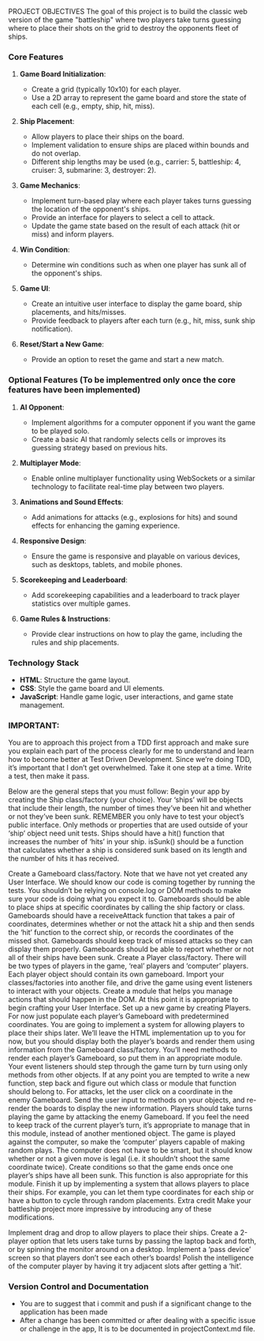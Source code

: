 PROJECT OBJECTIVES
The goal of this project is to build the classic web version of the game "battleship" where two players take turns 
guessing where to place their shots on the grid to destroy the opponents fleet of ships.


### Core Features

1. **Game Board Initialization**:
   - Create a grid (typically 10x10) for each player.
   - Use a 2D array to represent the game board and store the state of each cell (e.g., empty, ship, hit, miss).

2. **Ship Placement**:
   - Allow players to place their ships on the board.
   - Implement validation to ensure ships are placed within bounds and do not overlap.
   - Different ship lengths may be used (e.g., carrier: 5, battleship: 4, cruiser: 3, submarine: 3, destroyer: 2).

3. **Game Mechanics**:
   - Implement turn-based play where each player takes turns guessing the location of the opponent's ships.
   - Provide an interface for players to select a cell to attack.
   - Update the game state based on the result of each attack (hit or miss) and inform players.

4. **Win Condition**:
   - Determine win conditions such as when one player has sunk all of the opponent's ships.

5. **Game UI**:
   - Create an intuitive user interface to display the game board, ship placements, and hits/misses.
   - Provide feedback to players after each turn (e.g., hit, miss, sunk ship notification).

6. **Reset/Start a New Game**:
   - Provide an option to reset the game and start a new match.

### Optional Features (To be implementred only once the core features have been implemented)

1. **AI Opponent**:
   - Implement algorithms for a computer opponent if you want the game to be played solo.
   - Create a basic AI that randomly selects cells or improves its guessing strategy based on previous hits.

2. **Multiplayer Mode**:
   - Enable online multiplayer functionality using WebSockets or a similar technology to facilitate real-time play between two players.

3. **Animations and Sound Effects**:
   - Add animations for attacks (e.g., explosions for hits) and sound effects for enhancing the gaming experience.

4. **Responsive Design**:
   - Ensure the game is responsive and playable on various devices, such as desktops, tablets, and mobile phones.

5. **Scorekeeping and Leaderboard**:
   - Add scorekeeping capabilities and a leaderboard to track player statistics over multiple games.

6. **Game Rules & Instructions**:
   - Provide clear instructions on how to play the game, including the rules and ship placements.

### Technology Stack

- **HTML**: Structure the game layout.
- **CSS**: Style the game board and UI elements.
- **JavaScript**: Handle game logic, user interactions, and game state management.

### IMPORTANT:
You are to approach this project from a TDD first approach and make sure you explain each part of the process clearly for me to understand and learn how to become better at Test Driven Development. Since we’re doing TDD, it’s important that I don’t get overwhelmed. Take it one step at a time. Write a test, then make it pass.

Below are the general steps that you must follow:
Begin your app by creating the Ship class/factory (your choice).
Your ‘ships’ will be objects that include their length, the number of times they’ve been hit and whether or not they’ve been sunk.
REMEMBER you only have to test your object’s public interface. Only methods or properties that are used outside of your ‘ship’ object need unit tests.
Ships should have a hit() function that increases the number of ‘hits’ in your ship.
isSunk() should be a function that calculates whether a ship is considered sunk based on its length and the number of hits it has received.


Create a Gameboard class/factory.
Note that we have not yet created any User Interface. We should know our code is coming together by running the tests. You shouldn’t be relying on console.log or DOM methods to make sure your code is doing what you expect it to.
Gameboards should be able to place ships at specific coordinates by calling the ship factory or class.
Gameboards should have a receiveAttack function that takes a pair of coordinates, determines whether or not the attack hit a ship and then sends the ‘hit’ function to the correct ship, or records the coordinates of the missed shot.
Gameboards should keep track of missed attacks so they can display them properly.
Gameboards should be able to report whether or not all of their ships have been sunk.
Create a Player class/factory.
There will be two types of players in the game, ‘real’ players and ‘computer’ players.
Each player object should contain its own gameboard.
Import your classes/factories into another file, and drive the game using event listeners to interact with your objects. Create a module that helps you manage actions that should happen in the DOM.
At this point it is appropriate to begin crafting your User Interface.
Set up a new game by creating Players. For now just populate each player’s Gameboard with predetermined coordinates. You are going to implement a system for allowing players to place their ships later.
We’ll leave the HTML implementation up to you for now, but you should display both the player’s boards and render them using information from the Gameboard class/factory.
You’ll need methods to render each player’s Gameboard, so put them in an appropriate module.
Your event listeners should step through the game turn by turn using only methods from other objects. If at any point you are tempted to write a new function, step back and figure out which class or module that function should belong to.
For attacks, let the user click on a coordinate in the enemy Gameboard. Send the user input to methods on your objects, and re-render the boards to display the new information.
Players should take turns playing the game by attacking the enemy Gameboard. If you feel the need to keep track of the current player’s turn, it’s appropriate to manage that in this module, instead of another mentioned object.
The game is played against the computer, so make the ‘computer’ players capable of making random plays. The computer does not have to be smart, but it should know whether or not a given move is legal (i.e. it shouldn’t shoot the same coordinate twice).
Create conditions so that the game ends once one player’s ships have all been sunk. This function is also appropriate for this module.
Finish it up by implementing a system that allows players to place their ships. For example, you can let them type coordinates for each ship or have a button to cycle through random placements.
Extra credit
Make your battleship project more impressive by introducing any of these modifications.

Implement drag and drop to allow players to place their ships.
Create a 2-player option that lets users take turns by passing the laptop back and forth, or by spinning the monitor around on a desktop. Implement a ‘pass device’ screen so that players don’t see each other’s boards!
Polish the intelligence of the computer player by having it try adjacent slots after getting a ‘hit’.

### Version Control and Documentation
- You are to suggest that i  commit and push if a significant change to the application has been made 
- After a change has been committed or after dealing with a specific issue or challenge in the app, It is to be documented in projectContext.md file. 